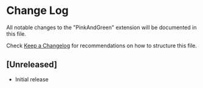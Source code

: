 # Change Log

All notable changes to the "PinkAndGreen" extension will be documented in this file.

Check [Keep a Changelog](http://keepachangelog.com/) for recommendations on how to structure this file.

## [Unreleased]

- Initial release
